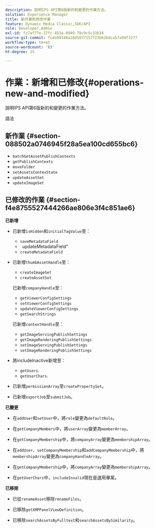 ```yaml
---
description: 說明IPS API第6版新的和變更的作業方法。
solution: Experience Manager
title: 新作業和修改作業
feature: Dynamic Media Classic,SDK/API
role: Developer,Admin
exl-id: fc7af77e-17fc-453a-8949-78c9c5c33b34
source-git-commit: fcda99340a18d5037157723bb3bdca5fa9df3277
workflow-type: tm+mt
source-wordcount: '83'
ht-degree: 1%

---
```


# 作業：新增和已修改{#operations-new-and-modified}

說明IPS API第6版新的和變更的作業方法。

語法

## 新作業 {#section-088502a0746945f28a5ea100cd655bc6}

* `batchGetAssetPublishContexts`
* `getPublishContexts`
* `moveFolder`
* `setAssetsContexState`
* `updateAssetSet`
* `updateImageSet`

## 已修改的作業 {#section-f4e8755527444266ae806e3f4c851ae6}

**已新增**

* 已新增`isHidden`和`initialTagValue`至：

   * `saveMetadataField`
   * ` `updateMetadataField&quot;
   * `createMetadataField`

* 已新增`thumbAssetHandle`至：

   * `createImageSet`
   * `createAssetSet`

  已新增`companyHandle`至：

   * `getViewerConfigSettings`
   * `setViewerConfigSettings`
   * `updateViewerConfigSettings`
   * `getSearchStrings`

  已新增`contextHandle`至：

   * `getImageServingPublishSettings`
   * `getImageRenderingPublishSettings`
   * `setImageServingPublishSettings`
   * `setImageRenderingPublishSettings`

* 將includeInactive新增至：

   * `getUsers`.
   * `getUserChars`.

* 已新增`permissionArray`至`createPropertySet`。

* 已新增`exportJob`至`submitJob`。

**已變更**

* 在`addUser`和`setUser`中，將`role`變更為`defaultRole`。

* 在`getCompanyMembers`中，將`userArray`變更為`memberArray`。

* 在`getCompanyMembership`中，將`companyArray`變更為`membershipArray`。

* 在`addUser`、`setCompanyMembership`和`addCompanyMembership`中，將`membershipArray`變更為`companyHandleArray`。

* 在`getCompanyMembership`中，將`companyArray`變更為`membershipArray`。

* 在`getUserChars`中，`includeInvalid`現在是選用專案。

**已移除**

* 已從`renameAsset`移除`renameFiles`。

* 已移除`getXMPPanelViewDefinition`。
* 已移除`searchAssetsByFulltext`和`searchAssetsBySimilarity`。
